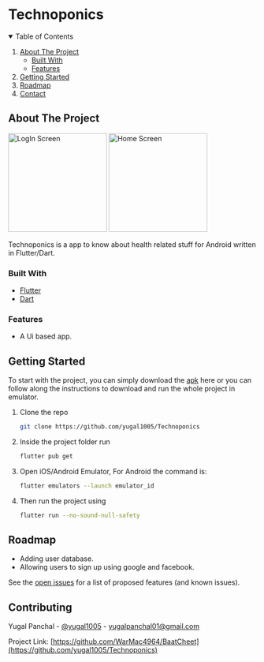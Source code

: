<h1> Technoponics </h1>


<!-- TABLE OF CONTENTS -->
<details open="open">
  <summary>Table of Contents</summary>
  <ol>
    <li>
      <a href="#about-the-project">About The Project</a>
      <ul>
        <li><a href="#built-with">Built With</a></li>
        <li><a href="#Feature">Features</a></li>
      </ul>
    </li>
    <li>
      <a href="#getting-started">Getting Started</a>
    </li>
    <li><a href="#roadmap">Roadmap</a></li>
    <li><a href="#contact">Contact</a></li>
  </ol>
</details>

<!-- ABOUT THE PROJECT -->

## About The Project

<img src="https://cdn.discordapp.com/attachments/876465161005838376/952968480448200724/Screenshot_2022-03-14-22-05-31-17_8415a437982e53d9d68130e26f089127.png" alt="LogIn Screen" width="200" >
<img src = "https://cdn.discordapp.com/attachments/876465161005838376/952968480095862844/Screenshot_2022-03-14-22-05-47-96_8415a437982e53d9d68130e26f089127.png" alt = "Home Screen" width="200">
<br>

Technoponics is a app to know about health related stuff for Android written in Flutter/Dart.

### Built With

- [Flutter](https://flutter.dev/)
- [Dart](https://dart.dev/)

### Features

- A Ui based app.

<!-- GETTING STARTED -->

## Getting Started

To start with the project, you can simply download the [apk]() here or you can follow along the instructions to
download and run the whole project in emulator.

1. Clone the repo
   ```sh
   git clone https://github.com/yugal1005/Technoponics
   ```
2. Inside the project folder run
   ```sh
   flutter pub get
   ```
3. Open iOS/Android Emulator, For Android the command is:
   ```sh
   flutter emulators --launch emulator_id
   ```
4. Then run the project using
   ```sh
   flutter run --no-sound-null-safety
   ```

<!-- ROADMAP -->

## Roadmap

- Adding user database.
- Allowing users to sign up using google and facebook.

See the [open issues](https://github.com/yugal1005/Technoponics/issues) for a list of proposed features (and known issues).

<!-- CONTACT -->

## Contributing

Yugal Panchal - [@yugal1005](https://www.instagram.com/yugal1005/) - yugalpanchal01@gmail.com

Project Link: [https://github.com/WarMac4964/BaatCheet](https://github.com/yugal1005/Technoponics)

